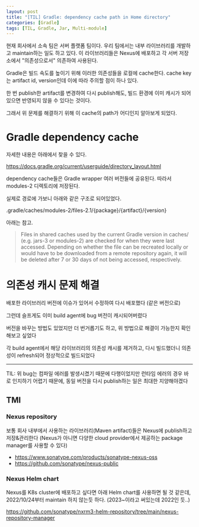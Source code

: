 ```yaml
---
layout: post
title: "[TIL] Gradle: dependency cache path in Home directory"
categories: [Gradle]
tags: [TIL, Gradle, Jar, Multi-module]
---
```


현재 회사에서 소속 팀은 서버 플랫폼 팀이다. 우리 팀에서는 내부 라이브러리를 개발하고 maintain하는 일도 하고 있다. 이 라이브러리들은 Nexus에 배포하고 각 서버 저장소에서 "의존성으로서" 의존하여 사용된다.

Gradle은 빌드 속도를 높이기 위해 이러한 의존성들을 로컬에 cache한다. cache key는 artifact id, version인데 이에 따라 주의할 점이 하나 있다.

한 번 publish한 artifact를 변경하여 다시 publish해도, 빌드 환경에 이미 캐시가 되어있으면 반영되지 않을 수 있다는 것이다.

그래서 위 문제를 해결하기 위해 이 cache의 path가 어디인지 알아보게 되었다.

# Gradle dependency cache

자세한 내용은 아래에서 찾을 수 있다.

<https://docs.gradle.org/current/userguide/directory_layout.html>

dependency cache들은 Gradle wrapper 여러 버전들에 공유된다. 따라서 modules-2 디렉토리에 저장된다.

실제로 경로에 가보니 아래와 같은 구조로 되어있었다.

.gradle/caches/modules-2/files-2.1/{package}/{artifact}/{version}

아래는 참고.

> Files in shared caches used by the current Gradle version in caches/ (e.g. jars-3 or modules-2) are checked for when they were last accessed. Depending on whether the file can be recreated locally or would have to be downloaded from a remote repository again, it will be deleted after 7 or 30 days of not being accessed, respectively.

# 의존성 캐시 문제 해결

배포한 라이브러리 버전에 이슈가 있어서 수정하여 다시 배포했다 (같은 버전으로)

그런데 슬프게도 이미 build agent에 bug 버전이 캐시되어버렸다

버전을 바꾸는 방법도 있었지만 더 번거롭기도 하고, 위 방법으로 해결이 가능한지 확인해보고 싶었다

각 build agent에서 해당 라이브러리의 의존성 캐시를 제거하고, 다시 빌드했더니 의존성이 refresh되어 정상적으로 빌드되었다

---

TIL: 위 bug는 컴파일 에러를 발생시켰기 때문에 다행이었지만 런타임 에러의 경우 바로 인지하기 어렵기 때문에, 동일 버전을 다시 publish하는 일은 최대한 지양해야겠다

## TMI

### Nexus repository

보통 회사 내부에서 사용하는 라이브러리(Maven artifact)들은 Nexus에 publish하고 저장&관리한다 (Nexus가 아니면 다양한 cloud provider에서 제공하는 package manager를 사용할 수 있다)

- <https://www.sonatype.com/products/sonatype-nexus-oss>
- <https://github.com/sonatype/nexus-public>

### Nexus Helm chart

Nexus를 K8s cluster에 배포하고 싶다면 아래 Helm chart를 사용하면 될 것 같은데, 2022/10/24부터 maintain 하지 않는듯 하다. (2023~이라고 써있는데 2022인 듯..)

<https://github.com/sonatype/nxrm3-helm-repository/tree/main/nexus-repository-manager>
